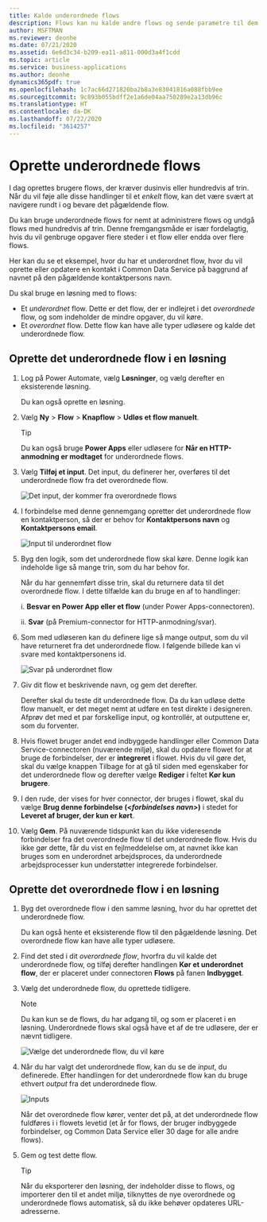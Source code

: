 ```yaml
---
title: Kalde underordnede flows
description: Flows kan nu kalde andre flows og sende parametre til dem.
author: MSFTMAN
ms.reviewer: deonhe
ms.date: 07/21/2020
ms.assetid: 6e6d3c34-b209-ea11-a811-000d3a4f1cdd
ms.topic: article
ms.service: business-applications
ms.author: deonhe
dynamics365pdf: true
ms.openlocfilehash: 1c7ac66d271820ba2b8a3e83041816a088fbb9ee
ms.sourcegitcommit: 9c893b055bdff2e1a6de04aa750289e2a13db96c
ms.translationtype: HT
ms.contentlocale: da-DK
ms.lasthandoff: 07/22/2020
ms.locfileid: "3614257"
---
```

# <a name="create-child-flows"></a>Oprette underordnede flows

I dag oprettes brugere flows, der kræver dusinvis eller hundredvis af trin. Når du vil føje alle disse handlinger til et _enkelt_ flow, kan det være svært at navigere rundt i og bevare det pågældende flow. 

Du kan bruge underordnede flows for nemt at administrere flows og undgå flows med hundredvis af trin. Denne fremgangsmåde er især fordelagtig, hvis du vil genbruge opgaver flere steder i et flow eller endda over flere flows.

Her kan du se et eksempel, hvor du har et underordnet flow, hvor du vil oprette eller opdatere en kontakt i Common Data Service på baggrund af navnet på den pågældende kontaktpersons navn.

Du skal bruge en løsning med to flows:
- Et *underordnet* flow. Dette er det flow, der er indlejret i det *overordnede* flow, og som indeholder de mindre opgaver, du vil køre.
- Et *overordnet* flow. Dette flow kan have alle typer udløsere og kalde det underordnede flow.

## <a name="create-the-child-flow-in-a-solution"></a>Oprette det underordnede flow i en løsning

1. Log på Power Automate, vælg **Løsninger**, og vælg derefter en eksisterende løsning. 
   
   Du kan også oprette en løsning. 

1. Vælg **Ny** > **Flow** > **Knapflow** > **Udløs et flow manuelt**. 

   >[!TIP]
   >Du kan også bruge **Power Apps** eller udløsere for **Når en HTTP-anmodning er modtaget** for underordnede flows.

1. Vælg **Tilføj et input**.
   Det input, du definerer her, overføres til det underordnede flow fra det overordnede flow.

    ![Det input, der kommer fra overordnede flows](./media/call-child-flow/add-trigger-input.png "Det input, der kommer fra overordnede flows")

1. I forbindelse med denne gennemgang opretter det underordnede flow en kontaktperson, så der er behov for **Kontaktpersons navn** og **Kontaktpersons email**.

   ![Input til underordnet flow](./media/call-child-flow/input-definition.png "Input til underordnet flow")

1. Byg den logik, som det underordnede flow skal køre. Denne logik kan indeholde lige så mange trin, som du har behov for. 

   Når du har gennemført disse trin, skal du returnere data til det overordnede flow. I dette tilfælde kan du bruge en af to handlinger:

   i. **Besvar en Power App eller et flow** (under Power Apps-connectoren).
   
   ii. **Svar** (på Premium-connector for HTTP-anmodning/svar).

1. Som med udløseren kan du definere lige så mange output, som du vil have returneret fra det underordnede flow. I følgende billede kan vi svare med kontaktpersonens id.

   ![Svar på underordnet flow](./media/call-child-flow/response-output.png "Svar på underordnet flow")

1. Giv dit flow et beskrivende navn, og gem det derefter. 

   Derefter skal du teste dit underordnede flow. Da du kan udløse dette flow manuelt, er det meget nemt at udføre en test direkte i designeren. Afprøv det med et par forskellige input, og kontrollér, at outputtene er, som du forventer.

1. Hvis flowet bruger andet end indbyggede handlinger eller Common Data Service-connectoren (nuværende miljø), skal du opdatere flowet for at bruge de forbindelser, der er **integreret** i flowet. Hvis du vil gøre det, skal du vælge knappen Tilbage for at gå til siden med egenskaber for det underordnede flow og derefter vælge **Rediger** i feltet **Kør kun brugere**.

1. I den rude, der vises for hver connector, der bruges i flowet, skal du vælge **Brug denne forbindelse (<_forbindelses navn>_)** i stedet for **Leveret af bruger, der kun er kørt**.

1. Vælg **Gem**. På nuværende tidspunkt kan du ikke videresende forbindelser fra det overordnede flow til det underordnede flow. Hvis du ikke gør dette, får du vist en fejlmeddelelse om, at navnet ikke kan bruges som en underordnet arbejdsproces, da underordnede arbejdsprocesser kun understøtter integrerede forbindelser.

## <a name="create-the-parent-flow-in-a-solution"></a>Oprette det overordnede flow i en løsning

1. Byg det overordnede flow i den samme løsning, hvor du har oprettet det underordnede flow.
   
   Du kan også hente et eksisterende flow til den pågældende løsning. Det overordnede flow kan have alle typer udløsere.

1. Find det sted i dit *overordnede flow*, hvorfra du vil kalde det underordnede flow, og tilføj derefter handlingen **Kør et underordnet flow**, der er placeret under connectoren **Flows** på fanen **Indbygget**.

1. Vælg det underordnede flow, du oprettede tidligere. 

   >[!NOTE]
   >Du kan kun se de flows, du har adgang til, og som er placeret i en løsning. Underordnede flows skal også have et af de tre udløsere, der er nævnt tidligere.

   ![Vælge det underordnede flow, du vil køre](./media/call-child-flow/select-child-flow.png "Vælge det underordnede flow, du vil køre")

1. Når du har valgt det underordnede flow, kan du se de _input_, du definerede. Efter handlingen for det underordnede flow kan du bruge ethvert _output_ fra det underordnede flow.

   ![Inputs](./media/call-child-flow/view-child-flow-input.png "Inputs")

   Når det overordnede flow kører, venter det på, at det underordnede flow fuldføres i i flowets levetid (et år for flows, der bruger indbyggede forbindelser, og Common Data Service eller 30 dage for alle andre flows).

1. Gem og test dette flow. 

   >[!TIP]
   >Når du eksporterer den løsning, der indeholder disse to flows, og importerer den til et andet miljø, tilknyttes de nye overordnede og underordnede flows automatisk, så du ikke behøver opdateres URL-adresserne. 
   